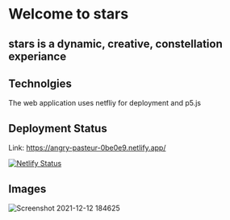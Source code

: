 # Welcome to stars

## stars is a dynamic, creative, constellation experiance

## Technolgies

The web application uses netfliy for deployment and p5.js

## Deployment Status

Link: https://angry-pasteur-0be0e9.netlify.app/

[![Netlify Status](https://api.netlify.com/api/v1/badges/b8fc9c47-d579-4df4-98d2-0edc5a8d0fda/deploy-status)](https://app.netlify.com/sites/angry-pasteur-0be0e9/deploys)

## Images
![Screenshot 2021-12-12 184625](https://user-images.githubusercontent.com/60354054/145738824-fbabc73e-51ec-4543-89f9-6dceb23568ac.png)

